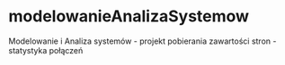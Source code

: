 # modelowanieAnalizaSystemow
Modelowanie i Analiza systemów - projekt pobierania zawartości stron - statystyka połączeń
